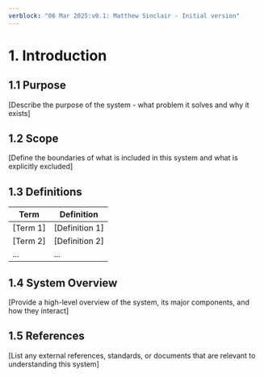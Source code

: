 ```yaml
---
verblock: "06 Mar 2025:v0.1: Matthew Sinclair - Initial version"
---
```

# 1. Introduction

## 1.1 Purpose

[Describe the purpose of the system - what problem it solves and why it exists]

## 1.2 Scope

[Define the boundaries of what is included in this system and what is explicitly excluded]

## 1.3 Definitions

| Term | Definition |
|------|------------|
| [Term 1] | [Definition 1] |
| [Term 2] | [Definition 2] |
| ... | ... |

## 1.4 System Overview

[Provide a high-level overview of the system, its major components, and how they interact]

## 1.5 References

[List any external references, standards, or documents that are relevant to understanding this system]
